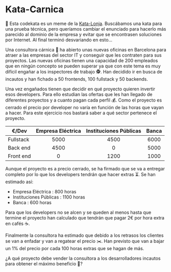 # Kata-Carnica
🚩 Esta codekata es un meme de la [Kata-Lonja](https://github.com/SaludOnNet/Kata-Lonja).
Buscábamos una kata para una prueba técnica, pero queríamos cambiar el enunciado para hacerlo más parecido al dominio de la empresa y evitar que se encontrasen soluciones por Internet.
Al final terminó desvariando en esto...

Una consultora cárnica 🍖 ha abierto unas nuevas oficinas en Barcelona para atraer a las empresas del sector IT y conseguir que les contraten para sus proyectos. Las nuevas oficinas tienen una capacidad de 200 empleados que en ningún concepto se pueden superar ya que con este tema es muy difícil engañar a los inspectores de trabajo 🕵.
Han decidido ir en busca de incautos y han fichado a 50 frontends, 100 fullstack y 50 backends.

Una vez engañados tienen que decidir en qué proyecto quieren invertir esos developers. Para ello estudian las ofertas que les han llegado de diferentes proyectos y a cuanto pagan cada perfil 💰. Como el proyecto es cerrado el precio por developer no varía en función de las horas que vayan a hacer. Para este ejercicio nos bastará saber a qué sector pertenece el proyecto.

 €/Dev       | Empresa Eléctrica | Instituciones Públicas | Banca
 ------------|:-----------------:|:----------------------:|:-----:
 Fullstack   |        5000       |           4500         |  6000
 Back end    |        4500       |            0           |  5000
 Front end   |          0        |           1200         |  1000


Aunque el proyecto es a precio cerrado, se ha firmado que se va a entregar completo por lo que los developers tendrán que hacer extras ⏳. Se han estimado así:

* Empresa Eléctrica : 800 horas
* Instituciones Públicas : 1100 horas
* Banca : 600 horas
 
Para que los developers no se alcen y se queden al menos hasta que termine el proyecto han calculado que tendrán que pagar 2€ por hora extra en cafés ☕️.

Finalmente la consultora ha estimado que debido a los retrasos los clientes se van a enfadar y van a regatear el precio ✂️. Han previsto que van a bajar un 1% del precio por cada 100 horas extras que se hagan de más.

¿A qué proyecto debe vender la consultora a los desarrolladores incautos para obtener el máximo beneficio 🤑?